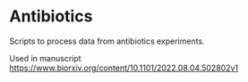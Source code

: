 # Antibiotics
Scripts to process data from antibiotics experiments.

Used in manuscript https://www.biorxiv.org/content/10.1101/2022.08.04.502802v1
